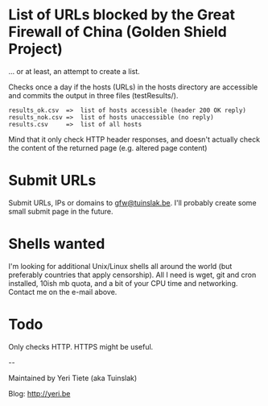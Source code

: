 # List of URLs blocked by the Great Firewall of China (Golden Shield Project)

… or at least, an attempt to create a list.

Checks once a day if the hosts (URLs) in the hosts directory are accessible and commits the output in three files (testResults/).

	results_ok.csv	=>	list of hosts accessible (header 200 OK reply)
	results_nok.csv	=>	list of hosts unaccessible (no reply)
	results.csv		=>	list of all hosts

Mind that it only check HTTP header responses, and doesn't actually check the content of the returned page (e.g. altered page content)	

# Submit URLs

Submit URLs, IPs or domains to <gfw@tuinslak.be>. I'll probably create some small submit page in the future.

# Shells wanted 

I'm looking for additional Unix/Linux shells all around the world (but preferably countries that apply censorship). All I need is wget, git and cron installed, 10ish mb quota, and a bit of your CPU time and networking. Contact me on the e-mail above. 

# Todo

Only checks HTTP. HTTPS might be useful. 

--

Maintained by Yeri Tiete (aka Tuinslak) 

Blog: <http://yeri.be>
